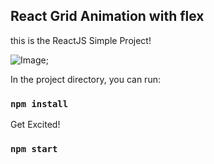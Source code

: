 ## React Grid Animation with flex 

this is the ReactJS Simple Project!

![Image](./player.gif);

In the project directory, you can run:

### `npm install`

Get Excited!

### `npm start`
